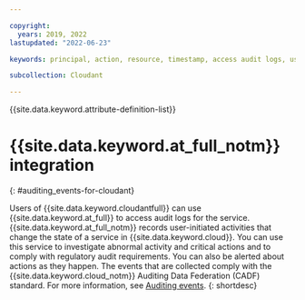 ```yaml
---

copyright:
  years: 2019, 2022
lastupdated: "2022-06-23"

keywords: principal, action, resource, timestamp, access audit logs, user-initiated activities

subcollection: Cloudant

---
```


{{site.data.keyword.attribute-definition-list}}

# {{site.data.keyword.at_full_notm}} integration
{: #auditing_events-for-cloudant}

Users of {{site.data.keyword.cloudantfull}} can use {{site.data.keyword.at_full}} to access audit logs for the service. {{site.data.keyword.at_full_notm}} records user-initiated activities that change the state of a service in {{site.data.keyword.cloud}}. You can use this service to investigate abnormal activity and critical actions and to comply with regulatory audit requirements. You can also be alerted about actions as they happen. The events that are collected comply with the {{site.data.keyword.cloud_notm}} Auditing Data Federation (CADF) standard. For more information, see [Auditing events](/docs/Cloudant?topic=Cloudant-at_events).
{: shortdesc}

